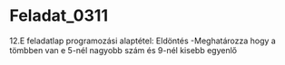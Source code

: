 # Feladat_0311
12.E feladatlap
programozási alaptétel: Eldöntés
-Meghatározza hogy a tömbben van e 5-nél nagyobb szám és 9-nél kisebb egyenlő
